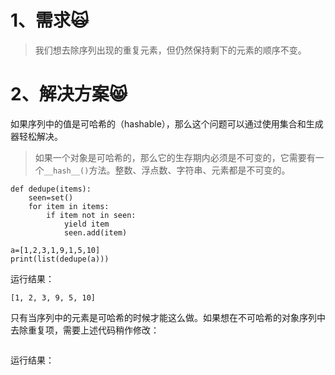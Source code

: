 # 1、需求🙀

> 我们想去除序列出现的重复元素，但仍然保持剩下的元素的顺序不变。

# 2、解决方案😸

如果序列中的值是可哈希的（hashable），那么这个问题可以通过使用集合和生成器轻松解决。

> 如果一个对象是可哈希的，那么它的生存期内必须是不可变的，它需要有一个`__hash__()`方法。整数、浮点数、字符串、元素都是不可变的。

```
def dedupe(items):
    seen=set()
    for item in items:
        if item not in seen:
            yield item
            seen.add(item)

a=[1,2,3,1,9,1,5,10]
print(list(dedupe(a)))
```

运行结果：

```
[1, 2, 3, 9, 5, 10]
```

只有当序列中的元素是可哈希的时候才能这么做。如果想在不可哈希的对象序列中去除重复项，需要上述代码稍作修改：

```

```

运行结果：

```

```



